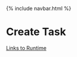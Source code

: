 {% include navbar.html %}

# Create Task
[Links to Runtime](https://replit.com/@MaBoinjd/csp-anthonys-harem#create_task/templates/erik_ethan.html)
